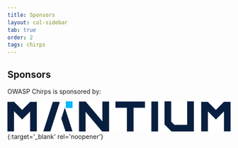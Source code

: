 ```yaml
---
title: Sponsors
layout: col-sidebar
tab: true
order: 2
tags: chirps
---
```


## Sponsors

OWASP Chirps is sponsored by:

[![Mantium](assets/images/mantium-logo.png)](https://mantiumai.com){:target='\_blank' rel='noopener'}
